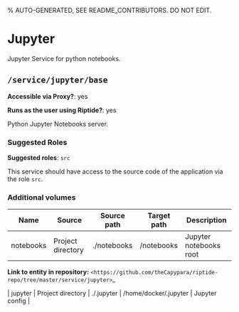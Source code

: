 % AUTO-GENERATED, SEE README_CONTRIBUTORS. DO NOT EDIT.

# Jupyter

Jupyter Service for python notebooks.


## `/service/jupyter/base`

**Accessible via Proxy?**: yes

**Runs as the user using Riptide?**: yes

Python Jupyter Notebooks server.

### Suggested Roles

**Suggested roles**: `src`

This service should have access to the source code of the application via the role `src`.

### Additional volumes

| Name      | Source            | Source path | Target path           | Description            |
| --------- | ----------------- | ----------- | --------------------- | ---------------------- |
| notebooks | Project directory | ./notebooks | /notebooks            | Jupyter notebooks root |
**Link to entity in repository:** `<https://github.com/theCapypara/riptide-repo/tree/master/service/jupyter>`_

| jupyter   | Project directory | ./.jupyter  | /home/docker/.jupyter | Jupyter config         |
